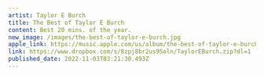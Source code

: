```yaml
---
artist: Taylor E Burch
title: The Best of Taylor E Burch
content: Best 20 mins. of the year.
new_image: /images/the-best-of-taylor-e-burch.jpg
apple_link: https://music.apple.com/us/album/the-best-of-taylor-e-burch/1652369558
link: https://www.dropbox.com/s/8zpj8br2us95oln/TaylorEBurch.zip?dl=1
published_date: 2022-11-03T03:21:30.493Z
---
```

